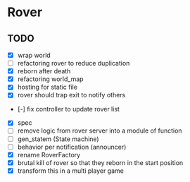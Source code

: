 # Rover

## TODO
- [x] wrap world
- [ ] refactoring rover to reduce duplication
- [x] reborn after death
- [x] refactoring world_map 
- [x] hosting for static file
- [x] rover should trap exit to notify others
- [-] fix controller to update rover list
- [x] spec
- [ ] remove logic from rover server into a module of function
- [ ] gen_statem (State machine)
- [ ] behavior per notification (announcer)
- [x] rename RoverFactory
- [x] brutal kill of rover so that they reborn in the start position 
- [x] transform this in a multi player game 